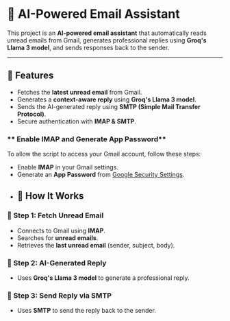 # 📧 AI-Powered Email Assistant

This project is an **AI-powered email assistant** that automatically reads unread emails from Gmail, generates professional replies using **Groq's Llama 3 model**, and sends responses back to the sender.

---
## 🚀 Features
-  Fetches the **latest unread email** from Gmail.
-  Generates a **context-aware reply** using **Groq's Llama 3 model**.
-  Sends the AI-generated reply using **SMTP (Simple Mail Transfer Protocol)**.
-  Secure authentication with **IMAP & SMTP**.
### ** Enable IMAP and Generate App Password**
To allow the script to access your Gmail account, follow these steps:
- Enable **IMAP** in your Gmail settings.
- Generate an **App Password** from [Google Security Settings](https://myaccount.google.com/apppasswords).
- ## 📌 How It Works
### **🔹 Step 1: Fetch Unread Email**
- Connects to Gmail using **IMAP**.
- Searches for **unread emails**.
- Retrieves the **last unread email** (sender, subject, body).

### **🔹 Step 2: AI-Generated Reply**
- Uses **Groq's Llama 3 model** to generate a professional reply.

### **🔹 Step 3: Send Reply via SMTP**
- Uses **SMTP** to send the reply back to the sender.
